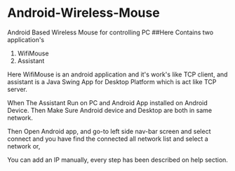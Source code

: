 # Android-Wireless-Mouse
Android Based Wireless Mouse for controlling PC
##Here Contains two application's


  01. WifiMouse
  02. Assistant
  
Here WifiMouse is an android application and it's work's like TCP client, and assistant is a Java Swing App for Desktop
Platform which is act like TCP server.

When The Assistant Run on PC and Android App installed on Android Device.
Then Make Sure Android device and Desktop are both in same network.

Then Open Android app, and go-to left side nav-bar screen and select connect and you have find 
the connected all network list and select a network or,

You can add an IP manually, every step has been described on help section.
